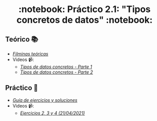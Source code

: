 <h1 align="center">
  :notebook: Práctico 2.1: "Tipos concretos de datos" :notebook:
</h1>

## Teórico :books:
- [*Filminas teóricas*](https://github.com/Ferca8/AyED2-FaMAF/blob/main/teorico-practico/2.1-tipos-concretos/teoria-tipos-concretos.pdf)
- Videos 📹:
    - [*Tipos de datos concretos - Parte 1*](https://www.youtube.com/watch?v=1cCCyyPPsck)
    - [*Tipos de datos concretos - Parte 2*](https://www.youtube.com/watch?v=WPhYihSXWws)
## Práctico :memo:
- [*Guía de ejercicios y soluciones*](https://github.com/Ferca8/AyED2-FaMAF/tree/main/teorico-practico/2.1-tipos-concretos/practico)
- Videos 📹:
    - [*Ejercicios 2, 3 y 4 (21/04/2021)*](https://www.youtube.com/watch?v=__luOW7B9dY)